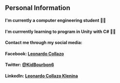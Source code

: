 ## Personal Information
#### I'm currently a computer engineering student 👨‍🎓
#### I'm currrently learning to program in Unity with C# :man_technologist:

#### Contact me through my social media:
#### Facebook: [Leonardo Collazo](https://www.facebook.com/leonardo.collazo.71)
#### Twitter: [@KidBourbon6](https://twitter.com/KidBourbon6)
#### LinkedIn: [Leonardo Collazo Klenina](https://www.linkedin.com/in/leonardo-collazo-klenina-aa0270201)
